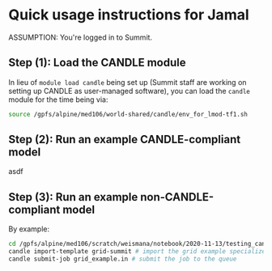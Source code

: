 # Quick usage instructions for Jamal

ASSUMPTION: You're logged in to Summit.

## Step (1): Load the CANDLE module

In lieu of `module load candle` being set up (Summit staff are working on setting up CANDLE as user-managed software), you can load the `candle` module for the time being via:

```bash
source /gpfs/alpine/med106/world-shared/candle/env_for_lmod-tf1.sh
```

## Step (2): Run an example CANDLE-compliant model

asdf

## Step (3): Run an example **non**-CANDLE-compliant model

By example:

```bash
cd /gpfs/alpine/med106/scratch/weismana/notebook/2020-11-13/testing_candle_installation/grid3 # enter a possibly empty directory on the alpine FS
candle import-template grid-summit # import the grid example specialized to Summit (two files will be copied over)
candle submit-job grid_example.in # submit the job to the queue
```
